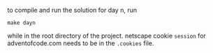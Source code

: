 to compile and run the solution for day n, run

```
make dayn
```

while in the root directory of the project. netscape cookie `session` for adventofcode.com needs to be in the `.cookies` file.
